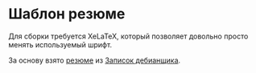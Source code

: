 # Шаблон резюме

Для сборки требуется XeLaTeX, который позволяет довольно просто менять используемый шрифт.

За основу взято [резюме](https://code.google.com/archive/p/poopkingcv/downloads) из [Записок дебианщика](http://mydebianblog.blogspot.com/2009/03/latex-cv-latex.html).
